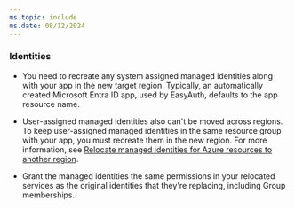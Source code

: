 ```yaml
---
ms.topic: include
ms.date: 08/12/2024
---
```


### Identities

- You need to recreate any system assigned managed identities along with your app in the new target region. Typically, an automatically created Microsoft Entra ID app, used by EasyAuth, defaults to the app resource name.

- User-assigned managed identities also can't be moved across regions. To keep user-assigned managed identities in the same resource group with your app, you must recreate them in the new region. For more information, see [Relocate managed identities for Azure resources to another region](/entra/identity/managed-identities-azure-resources/how-to-managed-identity-regional-move).

- Grant the managed identities the same permissions in your relocated services as the original identities that they're replacing, including Group memberships.

